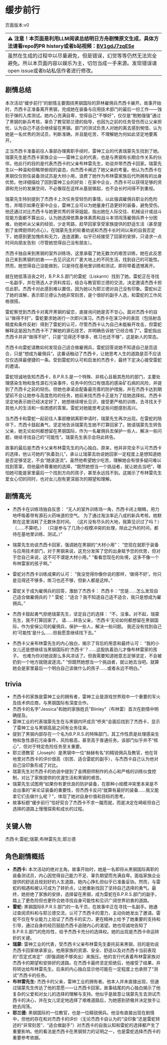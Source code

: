 # 缓步前行
页面版本:v0
 

| :warning: 注意！本页面是利用LLM阅读总结明日方舟剧情原文生成，具体方法请看repo的PR history或者b站视频：[BV1gdJ7zqESe](https://www.bilibili.com/video/BV1gdJ7zqESe/)         |
|:----------------------------|
| 虽然在生成的过程中以尽量避免，但是错误，幻觉等等仍然无法完全避免。所以本页面内容以娱乐为主，切勿当成一手来源。发现错误请open issue或者b站私信作者进行修改。|



## 剧情总结
本次活动“缓步前行”的剧情主要围绕黑钢国际的菲林雇佣兵杰西卡展开。故事开始时，杰西卡正准备离开黑钢，完成她在装备与应用技术部门的最后一份工作——蚀刻子弹的入库测试。她内心充满自卑，觉得自己“不够好”，仅仅是“勉勉强强”通过了黑钢的新兵考核，辜负了教官耶兰德的指导，也因为之前的任务受伤而让父亲担忧，认为自己不适合继续留在黑钢。部门的测试负责人对她的离去感到惋惜，认为她是一名优秀的测试员，判断准确，并且能吃苦，不理解她为何如此坚定地要离开。

正当杰西卡准备前往人事部办理离职手续时，雷神工业的代表瑞蒙先生找到了她。瑞蒙先生是杰西卡家族企业——雷神工业的代表，也是与黑钢有长期合作关系的伙伴。他此行的目的是代表杰西卡的父亲布林雷先生，劝说并带杰西卡回家。瑞蒙先生以一种温和但略带俯视的姿态，向杰西卡阐述了她父亲的考量。他认为杰西卡在黑钢仅仅担任装备测试员是大材小用，浪费了她作为布林雷家族后代所拥有的出身优势。他详细描绘了回到雷神工业的好处：在家中企业，杰西卡可以获得足够的资源和充分的发展空间，不必像现在这样从基层做起，也不会长时间得不到重视。

瑞蒙先生特别提到了杰西卡上次任务受轻伤的事情，以此强调雇佣兵职业的危险性，并暗示如果在家中企业，雷神工业可以为她量身打造更好的装备，避免受伤。他还通过对比杰西卡与她更优秀的哥哥姐姐，指出她在人际交往、机械设计或战斗技能方面都不算出众，认为她选择依靠身体素质和战斗本领闯荡雇佣兵界十分困难，劝她听从父亲的经验，少走弯路，趁早回家享受家族提供的舒适生活（甚至提到了金牌厨师的点心）。在瑞蒙先生的轮番劝说和杰西卡长时间以来的自我否定下，她感到更加愧疚和无力，连连道歉，似乎已经接受了回家的安排，只请求一点时间向朋友告别（尽管她觉得自己没有朋友）。

杰西卡独自来到黑钢的室外训练场，这里承载了她无数次的艰苦训练，她在此反思自己来到黑钢的初衷——去见识这片广袤大地上的不同生活，找到自己的可能性。然而，她觉得自己没能做到，只是待在基地里训练和测试，即将带着遗憾离开。

就在她低落沮丧之时，B.P.R.S.部门的雷蛇（Liskarm）找到了她。雷蛇正在寻找一名副手，并在筛选人才资料库后，结合与教官耶兰德的交流，决定邀请杰西卡担任此职。杰西卡对此感到难以置信，因为她以为耶兰德对自己没有印象。雷蛇纠正了她的误解，表示耶兰德认为她非常刻苦，是个很好的副手人选，和雷蛇的工作风格很搭。

雷蛇察觉到杰西卡对离开黑钢的留恋，直接询问她是否不甘心。面对杰西卡的自认“做得不好”，雷蛇要求她进行一次即兴演习。杰西卡在演习中的表现（包括射击精度和条件反射）得到了雷蛇的认可，尽管杰西卡认为自己未能躲开攻击，但雷蛇解释这是因为杰西卡不了解她的源石技艺，并明确告诉她“已经合格了”。雷蛇指出杰西卡并非“做得不好”，只是“见得还不够多，练习也还不够”，这是新人的常态。

杰西卡向雷蛇请教如何发现自己适合做雇佣兵，雷蛇回答说她不知道自己是否适合，只是“想成为雇佣兵”。这番话触动了杰西卡，让她思考人生的道路是否不应该仅仅选择最便捷的一条。受到雷蛇的认可和启发的杰西卡，最终下定决心接受雷蛇的邀请。

雷蛇坦诚地告知杰西卡，B.P.R.S.是一个特殊、非核心且极其危险的部门，主要处理感染生物和急性源石污染事件，任务中的伤口有很高的感染矿石病的风险，并提到了杰西卡之前的轻伤。但她也承诺会配备最完善的防护措施，并在杰西卡达到期望前不会让她参与高度危险的任务，她前来找杰西卡正是为了给她选择权。杰西卡坚定地表示她已经决定好了，她想继续增长见识，接受更严格的训练，去寻找关于其他人的生活和一些困惑的答案。雷蛇对她能思考这些问题感到高兴。

当杰西卡和雷蛇一起前往人事部撤销离职申请时，瑞蒙先生再次出现。在雷蛇的陪伴下，杰西卡鼓起勇气，坚定地告诉瑞蒙先生她不打算回家了。她请瑞蒙先生转告父亲，她无论如何都想留在黑钢国际，作为一名雇佣兵去保护一些人、解决一些问题，继续寻找自己的“可能性”。瑞蒙先生表示会将此转告。

故事的最后是杰西卡父亲布林雷先生的内心独白。原来，他并非完全不认可杰西卡的选择，他认可她的“执着劲儿”，承认让瑞蒙去劝说她回家一定程度上是想知道她是否足够坚定，不会“随波逐流”。虽然他希望她少吃苦，理解她会有很多疑问难以找到答案，但他最终尊重她的选择，“既然她想当一个挑战者，就让她去当吧”，哪怕她可能是家里最后一个找到方向的孩子，甚至永远找不到。这揭示了布林雷先生爱女心切的同时，也对女儿抱有更深层次的期望和理解。
## 剧情高光
- 杰西卡在训练场独自反思：
“无人的室外训练场一角，杰西卡闭上眼睛，用力地呼吸着带有源石火药味道的空气。
为了通过淘汰率近八成的新兵考核，她默默在这里消耗了无数休息时间。
（这片没有尽头的大地，我算见识过了吗？）
（......不算吧。）
（只是参与了几场小规模冲突的处理，除此之外的时间，都待在基地里训练、测试。）”

- 瑞蒙先生劝说杰西卡回家，强调她在黑钢的“大材小用”：
“您现在就职于装备与应用技术部门，对于黑钢来说，这充分发挥了您的出身赋予您的优势，但对于您自己来说，这不可不谓是大材小用。”
“看看您现在的处境，这多不像一个布林雷家的孩子啊。”

- 雷蛇对杰西卡训练成果的认可：
“我没觉得你像你说的那样，‘做得不好’。你只是见得还不够多，练习也还不够，但新人都是这样。”

- 雷蛇关于成为雇佣兵的回答，激励了杰西卡：
杰西卡：“您是......怎么发现自己适合做雇佣兵的？”
雷蛇：“适合？我不知道自己适不适合，我只是想成为雇佣兵。”

- 杰西卡鼓起勇气拒绝瑞蒙先生，坚定自己的选择：
“不，没事。对不起，瑞蒙先生，我不打算回家了。
请......转告父亲，‘杰西卡’无论如何都想留在黑钢国际，作为安保公司的雇佣兵，保护一些人，解决一些问题。
我还没有找到自己的‘可能性’是什么......但我愿意继续找下去。”

- 杰西卡父亲布林雷先生的内心独白，揭示了背后的用意和最终认可：
“我的小女儿还是想继续当黑钢国际的‘杰西卡’？......这股执着劲儿才像布林雷家的孩子。
也难为你对她说那么多风凉话了。但我需要知道她意志足够坚定，不会被扔到一个地方就随波逐流。”
“但既然她想当一个挑战者，就让她去当吧。就算她会是家里最后一个明白自己该做什么的孩子......或者永远不明白。”
## trivia
- 杰西卡的家族是雷神工业的拥有者，雷神工业是游戏世界观中一个重要的军火及技术供应商，与黑钢国际有深度合作。
- 杰西卡的名字"Jessica"和她的家族姓氏"Blinley"（布林雷）首次在剧情中明确提及。
- 雷神工业的代表瑞蒙先生在与黑钢内环成员“桥夹”会面后找到了杰西卡，显示了雷神工业与黑钢高层之间有业务往来。
- 提到了黑钢内部存在一个名为B.P.R.S.的特殊部门，其工作性质是处理感染生物和急性源石污染事件，风险极高，甚至高于普通任务。该部门似乎并不“核心”，但对于特定危险任务至关重要。
- 耶兰德教官（Joseph）是黑钢中一位“赫赫有名”的精锐佣兵及教官，他在背地里对杰西卡的评价很高（刻苦、适合雷蛇的副手），与杰西卡自己认为他对自己没印象形成了对比。
- 瑞蒙先生对杰西卡的劝说中提到了金牌厨师制作的点心和严格的训练伙食控制，对比了家族提供的优渥生活和黑钢的艰苦。
- 瑞蒙先生试图用“如果你有更优良的防护装备，在那种小规模冲突里本来是不会出事的”来论证装备的重要性，但杰西卡反问“就算有最好的装备......我又能拿它们去做什么呢？”，体现了她对自身价值和目标的思考。
- 故事标题“缓步前行”恰好契合了杰西卡不求一蹴而就，而是决定在崎岖但自己选择的道路上慢慢探索和成长的过程。
## 关键人物
杰西卡;雷蛇;瑞蒙;布林雷先生;耶兰德
## 角色剧情概括
-   **杰西卡:** 本次活动的绝对主角。故事开始时，她是一名即将从黑钢国际离职的装备测试员，内心因觉得自己能力不足、辜负期望而充满自卑。面临家族企业提供的舒适且规划好的人生道路，她内心挣扎但似乎已准备妥协。然而，与雷蛇的相遇和被认可成为了转折点，让她重新找回了坚持自己选择的勇气。最终，她拒绝了家族的安排，选择留在黑钢，成为雷蛇在B.P.R.S.部门的副手，踏上了更危险但也更符合她寻找自身可能性和见识广阔世界初衷的道路。
-   **雷蛇:** 黑钢国际B.P.R.S.部门的一名干员，在故事中正在寻找一名副手。她通过查阅资料和与耶兰德交流，认可了杰西卡的潜力，主动向她发出了邀请。雷蛇不仅在专业能力上验证了杰西卡的实力，更在精神上给予了她重要的支持和引导，通过自身的经历鼓励杰西卡追随内心的渴望。她也坦诚地告知了B.P.R.S.部门的危险性，给予杰西卡充分的选择权。她的出现是杰西卡命运转折的关键。
-   **瑞蒙:** 雷神工业的代表，受杰西卡父亲布林雷先生委托前来黑钢，目的是劝说杰西卡回家继承家业。他用家族的资源、安全、舒适以及对杰西卡当前表现的“否定式肯定”（即强调她不够突出）来施压。他的言行代表着布林雷家族对杰西卡的期望和安排好的道路。在杰西卡最终坚定拒绝后，他接受了结果，并将转达给布林雷先生。后来的内心独白显示他可能在一定程度上也承担了“测试”杰西卡的任务。
-   **布林雷先生:** 杰西卡的父亲，雷神工业的拥有者。他本人并未直接出现，但通过瑞蒙先生传达了他的意愿——让杰西卡回家。故事结尾的内心独白揭示了他复杂的父爱和对女儿的选择的理解与支持。他似乎是故意让瑞蒙先生去测试杰西卡的决心，并在女儿坚定地选择了艰难道路后，为她感到骄傲并决定放手让她去闯荡。
-   **耶兰德:** 黑钢国际的一位教官，也是一位精锐佣兵。他没有直接出现在剧情中，但他的存在和对杰西卡的评价（无论杰西卡自认为的“没印象”还是雷蛇转述的“非常刻苦”、“适合做副手”）对杰西卡的自我认知和雷蛇的选择都产生了重要影响。他的看法是杰西卡在黑钢努力的证明之一，也是雷蛇选择杰西卡的重要参考依据。